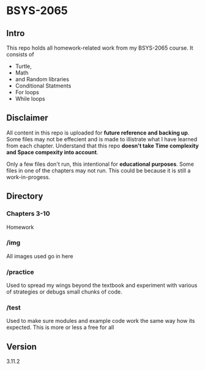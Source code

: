 # BSYS-2065

## Intro
This repo holds all homework-related work from my BSYS-2065 course. It consists of 
* Turtle, 
* Math
* and Random libraries
* Conditional Statments
* For loops
* While loops

## Disclaimer
All content in this repo is uploaded for **future reference and backing up**. Some files may not be effecient and is made to illistrate what I have learned from each chapter. Understand that this repo **doesn't take Time complexity and Space compexity into account**. 

Only a few files don't run, this intentional for **educational purposes**. Some files in one of the chapters may not run. This could be because it is still a work-in-progess. 

## Directory
### Chapters 3-10
Homework

### /img
All images used go in here

### /practice
Used to spread my wings beyond the textbook and experiment with various of strategies or debugs small chunks of code. 

### /test 
Used to make sure modules and example code work the same way how its expected. This is more or less a free for all

## Version
3.11.2